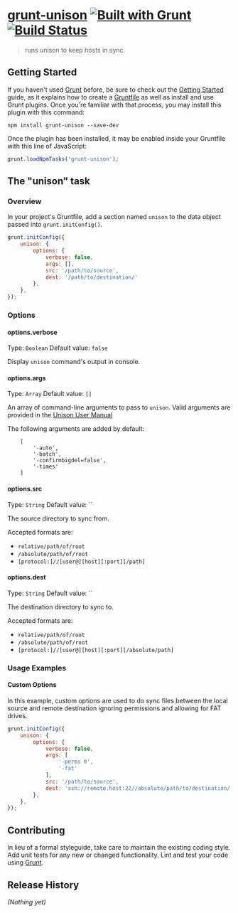 # [grunt-unison](https://github.com/amsross/grunt-unison) [![Built with Grunt](https://cdn.gruntjs.com/builtwith.png)](http://gruntjs.com/) [![Build Status](https://travis-ci.org/amsross/grunt-unison.png?branch=master)](https://travis-ci.org/amsross/grunt-unison)

> runs unison to keep hosts in sync

## Getting Started
If you haven't used [Grunt](http://gruntjs.com/) before, be sure to check out the [Getting Started](http://gruntjs.com/getting-started) guide, as it explains how to create a [Gruntfile](http://gruntjs.com/sample-gruntfile) as well as install and use Grunt plugins. Once you're familiar with that process, you may install this plugin with this command:

```shell
npm install grunt-unison --save-dev
```

Once the plugin has been installed, it may be enabled inside your Gruntfile with this line of JavaScript:

```js
grunt.loadNpmTasks('grunt-unison');
```

## The "unison" task

### Overview
In your project's Gruntfile, add a section named `unison` to the data object passed into `grunt.initConfig()`.

```js
grunt.initConfig({
	unison: {
		options: {
			verbose: false,
			args: [],
			src: '/path/to/source',
			dest: '/path/to/destination/'
		},
	},
});
```

### Options

#### options.verbose
Type: `Boolean`
Default value: `false`

Display `unison` command's output in console.

#### options.args
Type: `Array`
Default value: `[]`

An array of command-line arguments to pass to `unison`. Valid arguments are provided in the [Unison User Manual](http://www.cis.upenn.edu/~bcpierce/unison/download/releases/stable/unison-manual.html)

The following arguments are added by default:
```
	[
		'-auto',
		'-batch',
		'-confirmbigdel=false',
		'-times'
	]
```

#### options.src
Type: `String`
Default value: ``

The source directory to sync from.

Accepted formats are:
* `relative/path/of/root`
* `/absolute/path/of/root`
* `[protocol:]//[user@][host][:port][/path]`

#### options.dest
Type: `String`
Default value: ``

The destination directory to sync to.

Accepted formats are:
* `relative/path/of/root`
* `/absolute/path/of/root`
* `[protocol:]//[user@][host][:port][/absolute/path]`

### Usage Examples

#### Custom Options
In this example, custom options are used to do sync files between the local source and remote destination ignoring permissions and allowing for FAT drives.

```js
grunt.initConfig({
	unison: {
		options: {
			verbose: false,
			args: [
				'-perms 0',
				'-fat'
			],
			src: '/path/to/source',
			dest: 'ssh://remote.host:22//absolute/path/to/destination/'
		},
	},
});
```

## Contributing
In lieu of a formal styleguide, take care to maintain the existing coding style. Add unit tests for any new or changed functionality. Lint and test your code using [Grunt](http://gruntjs.com/).

## Release History
_(Nothing yet)_
